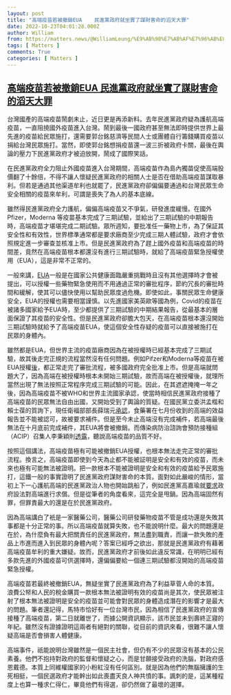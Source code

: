 ```yaml
---
layout: post
title: "高端疫苗若被撤銷EUA    民進黨政府就坐實了謀財害命的滔天大罪"
date: 2022-10-23T04:01:28.000Z
author: William
from: https://matters.news/@WilliamLeung/%E9%AB%98%E7%AB%AF%E7%96%AB%E8%8B%97%E8%8B%A5%E8%A2%AB%E6%92%A4%E9%8A%B7eua-%E6%B0%91%E9%80%B2%E9%BB%A8%E6%94%BF%E5%BA%9C%E5%B0%B1%E5%9D%90%E5%AF%A6%E4%BA%86%E8%AC%80%E8%B2%A1%E5%AE%B3%E5%91%BD%E7%9A%84%E6%BB%94%E5%A4%A9%E5%A4%A7%E7%BD%AA-bafyreiah4kfu4j3gy2fpxonrrhsb637afz646bdtu7mig4gnotoy2tvci4
tags: [ Matters ]
comments: True
categories: [ Matters ]
---
```

<!--1666497688000-->
[高端疫苗若被撤銷EUA    民進黨政府就坐實了謀財害命的滔天大罪](https://matters.news/@WilliamLeung/%E9%AB%98%E7%AB%AF%E7%96%AB%E8%8B%97%E8%8B%A5%E8%A2%AB%E6%92%A4%E9%8A%B7eua-%E6%B0%91%E9%80%B2%E9%BB%A8%E6%94%BF%E5%BA%9C%E5%B0%B1%E5%9D%90%E5%AF%A6%E4%BA%86%E8%AC%80%E8%B2%A1%E5%AE%B3%E5%91%BD%E7%9A%84%E6%BB%94%E5%A4%A9%E5%A4%A7%E7%BD%AA-bafyreiah4kfu4j3gy2fpxonrrhsb637afz646bdtu7mig4gnotoy2tvci4)
------

<div>
<p>台灣國產的高端疫苗鬧劇未止，近日更是再添新料。去年民進黨政府疑為護航高端疫苗，一直阻撓國外疫苗進入台灣。鬧到最後一國政府甚至無法即時提供世界上最先進的疫苗給民眾施打，還需要郭台銘慈濟等民間人士或團體自行籌錢購買疫苗以捐給台灣民眾施打。當然，即使郭台銘想捐疫苗還一波三折被政府卡關，最後在輿論的壓力下民進黨政府才被迫放開，鬧成了國際笑話。</p><p>在民進黨政府全力阻止外國疫苗進入台灣期間，高端疫苗作為島內獨苗促使高端股價翻了十餘倍，不得不讓人懷疑民進黨政府的相關人士是否在借助高端疫苗謀取暴利。但若是通過其他渠道牟利也就罷了，民進黨政府卻偏偏要通過和台灣民眾生命安全相關的疫苗來牟利，可謂是喪失了為人的基本底線。</p><p>雖然得民進黨政府全力護航，偏偏高端疫苗又不爭氣，研發進度緩慢。在國外Pfizer，Moderna 等疫苗基本完成了三期試驗，並給出了三期試驗的中期報告時，高端疫苗才堪堪完成二期試驗。眾所週知，要批准任一藥物上市，為了保証其安全性和有效性，世界標準通常都是要求廠商至少完成三期人體試驗，政府才會依照規定進一步審查並核准上市。但是民進黨政府為了趕上國外疫苗和高端疫苗的時間差，竟然在高端疫苗根本都還沒有進行三期試驗時，就給了高端疫苗緊急授權使用（EUA），這是非常不正常的。</p><p>一般來講，<a href="https://www.fda.gov/emergency-preparedness-and-response/mcm-legal-regulatory-and-policy-framework/emergency-use-authorization" rel="noopener noreferrer" target="_blank">EUA</a>一般是在國家公共健康面臨嚴重挑戰時且沒有其他選擇時才會被提出，可以授權一些藥物緊急使用而不用通過正常的審批程序，節約冗長的審批時間和緩解，使其可以儘快使用以幫助民眾度過危機。即使如此，事關民眾生命健康安全，EUA的授權也需要相當謹慎。以先進國家美英歐等國為例，Covid的疫苗在被諸多國家給予EUA時，至少都提供了三期試驗的中期結果報告，從最基本的層面保證了其疫苗的安全性。但是民進黨政府卻膽大包天，在高端疫苗根本還沒開始三期試驗時就給予了高端疫苗EUA，使這個安全性存疑的疫苗可以直接被施打在民眾的身體內。</p><p>雖然都是EUA，但世界主流的疫苗廠商因為在被授權時已經基本完成了三期試驗，故其後走完正規的流程當然沒有任何問題。例如Pifzer和Moderna等疫苗在被EUA授權<a href="https://www.goodrx.com/conditions/covid-19/fda-covid-19-vaccine-approval-updates" rel="noopener noreferrer" target="_blank">後</a>，都正常走完了審批流程，被多國政府完全批准上市。但是高端就問題大了，因為高端在被授權時根本未開始三期試驗，故而高端在被授權後，就理所當然出現了無法按照正常程序完成三期試驗的可能。因此，在其遮遮掩掩一年之後，因為高端疫苗不被WHO和世界主流國家承認，使當時相信民進黨政府接種了高端疫苗的民眾無法自由出國，又開始受到了輿論的質疑。在國民黨立委洪孟楷和賴士葆的質詢下，現任衛福部部長薛瑞元<a href="https://www.setn.com/News.aspx?NewsID=1195357" rel="noopener noreferrer" target="_blank">承認</a>，食藥署在七月份收到的高端的效益報告並不能被認可，故被要求補件。但是至今未止高端沒有完成補件，若高端最後無法在十月底前完成補件，其EUA將會被撤銷。而傳染病防治諮詢會預防接種組（ACIP）召集人李秉穎則<a href="https://tw.nextapple.com/life/20221020/22F67B1E08161A7AE6AE3262D7FC45C8" rel="noopener noreferrer" target="_blank">透露</a>，聽說高端疫苗的品質不好。</p><p>按照這個講法，高端疫苗極有可能被撤銷EUA授權，也根本無法走完正常的審批流程。換言之，高端疫苗即使到今天為止都不能被証明是安全和有效的疫苗，而未來也極有可能無法被證明。把一款根本不能被證明是安全和有效的疫苗給予民眾施打，這鐵一般的事實證明了民進黨政府謀財害命的本質。面對如此嚴峻的情形，當初上下一心護航高端的民進黨政治人物也開始跳船了，例如民進黨高嘉瑜就<a href="https://tw.nextapple.com/life/20221022/7A76D8F3ABABE1D821D797D657E40A20" rel="noopener noreferrer" target="_blank">要求</a>政府設法對高端進行求償。但是從筆者的角度看來，這完全是甩鍋。因為高端固然有罪，但罪責最大的還是在於民進黨政府。</p><p>因為高端講白了衹是一家醫藥公司，醫藥公司研發藥物疫苗不管是成功還是失敗其事都是十分正常的事。所以高端疫苗就算失敗，也不能說明什麼。最大的問題還是在於，為什麼負有最大把關責任的民進黨政府，無法盡到職責，而讓一款失敗的產品上市進而進入到民眾的身體內呢？答案已經呼之欲出，那就是民進黨政府有藉著高端疫苗牟利的重大嫌疑。故而，民進黨政府才前後如此違反常識，在明明已經有多款先進的外國疫苗可供選擇時，還偏偏要給一個連三期試驗都沒開始的高端疫苗緊急授權。</p><p>高端疫苗若最終被撤銷EUA，無疑坐實了民進黨政府為了利益草菅人命的本質。浪費公帑和人民的稅金購買一款根本無法被證明有效的疫苗尚是其次，使民眾被注射了根本無法被證明是安全的疫苗並可能會對民眾的身體造成潛在的影響才是最大的問題。筆者還記得，馬特市恰好有一位台灣市民，因為相信了民進黨政府的宣傳接種了高端疫苗，第二日就離世了，而據公開資訊顯示，該市民並未到壽終正寢的年紀。雖然沒有證據證明這兩者有絕對的關聯，從目前的資訊來看，很難不讓人懷疑高端是否會損害人體健康。</p><p>高端事件，祇能說明台灣雖然是一個民主社會，但仍有不少的民眾沒有基本的公民素養。他們不抱持對政府的監督和懷疑之心，而是甘願接受政府的洗腦，對政府感恩戴德。本質上同維權國家的小粉紅沒有任何區別。就是因為他們的無腦擁護的生死相挺，一個民選政府才能幹出如此喪盡天良人神共憤的事。諷刺的是，這某種程度上也算一種求仁得仁，畢竟他們有得選，卻仍然做了最壞的選擇。</p>
</div>
